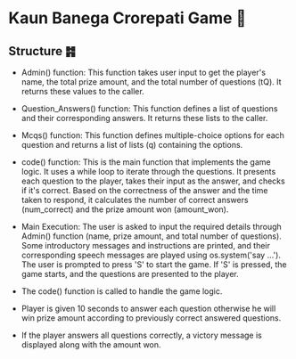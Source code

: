 <h1 > 
  Kaun Banega Crorepati Game 👑
</h1>

<h2> Structure ䷦  </h2>

- Admin() function: This function takes user input to get the player's name, the total prize amount, and the total number of questions (tQ). It returns these values to the caller.

- Question_Answers() function: This function defines a list of questions and their corresponding answers. It returns these lists to the caller.
- Mcqs() function: This function defines multiple-choice options for each question and returns a list of lists (q) containing the options.
- code() function: This is the main function that implements the game logic. It uses a while loop to iterate through the questions. It presents each question to the player, takes their input as the answer, and checks if it's correct. Based on the correctness of the answer and the time taken to respond, it calculates the number of correct answers (num_correct) and the prize amount won (amount_won).
- Main Execution:
The user is asked to input the required details through Admin() function (name, prize amount, and total number of questions).
Some introductory messages and instructions are printed, and their corresponding speech messages are played using os.system('say ...').
The user is prompted to press 'S' to start the game. If 'S' is pressed, the game starts, and the questions are presented to the player.

- The code() function is called to handle the game logic.
- Player is given 10 seconds to answer each question otherwise he will win prize amount according to previously correct answered questions.
- If the player answers all questions correctly, a victory message is displayed along with the amount won.
